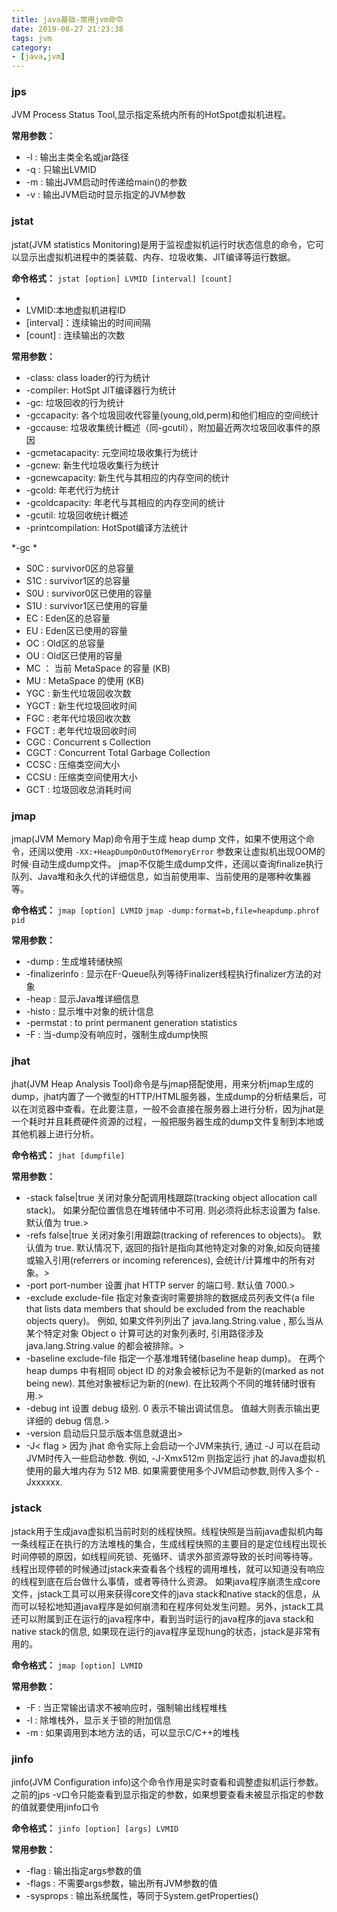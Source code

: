 ```yaml
---
title: java基础-常用jvm命令
date: 2019-08-27 21:23:38
tags: jvm
category: 
- [java,jvm]
---
```


### jps
JVM Process Status Tool,显示指定系统内所有的HotSpot虚拟机进程。

**常用参数：**
+ -l : 输出主类全名或jar路径
+ -q : 只输出LVMID
+ -m : 输出JVM启动时传递给main()的参数
+ -v : 输出JVM启动时显示指定的JVM参数

### jstat
jstat(JVM statistics Monitoring)是用于监视虚拟机运行时状态信息的命令，它可以显示出虚拟机进程中的类装载、内存、垃圾收集、JIT编译等运行数据。

**命令格式：**
`jstat [option] LVMID [interval] [count]`
+ [option]:操作参数
+ LVMID:本地虚拟机进程ID
+ [interval]：连续输出的时间间隔
+ [count] : 连续输出的次数

**常用参数：**
+ -class: class loader的行为统计
+ -compiler: HotSpt JIT编译器行为统计
+ -gc: 垃圾回收的行为统计
+ -gccapacity: 各个垃圾回收代容量(young,old,perm)和他们相应的空间统计
+ -gccause: 垃圾收集统计概述（同-gcutil），附加最近两次垃圾回收事件的原因
+ -gcmetacapacity: 元空间垃圾收集行为统计
+ -gcnew: 新生代垃圾收集行为统计
+ -gcnewcapacity: 新生代与其相应的内存空间的统计
+ -gcold: 年老代行为统计
+ -gcoldcapacity:  年老代与其相应的内存空间的统计
+ -gcutil: 垃圾回收统计概述
+ -printcompilation: HotSpot编译方法统计

*-gc *
+ S0C : survivor0区的总容量
+ S1C : survivor1区的总容量
+ S0U : survivor0区已使用的容量
+ S1U : survivor1区已使用的容量
+ EC : Eden区的总容量
+ EU : Eden区已使用的容量
+ OC : Old区的总容量
+ OU : Old区已使用的容量
+ MC ： 当前 MetaSpace 的容量 (KB)
+ MU : MetaSpace 的使用 (KB)
+ YGC : 新生代垃圾回收次数
+ YGCT : 新生代垃圾回收时间
+ FGC : 老年代垃圾回收次数
+ FGCT : 老年代垃圾回收时间
+ CGC :  Concurrent s Collection
+ CGCT : Concurrent Total Garbage Collection
+ CCSC : 压缩类空间大小
+ CCSU : 压缩类空间使用大小
+ GCT : 垃圾回收总消耗时间

### jmap
jmap(JVM Memory Map)命令用于生成 heap dump 文件，如果不使用这个命令，还阔以使用 `-XX:+HeapDumpOnOutOfMemoryError` 参数来让虚拟机出现OOM的时候·自动生成dump文件。 jmap不仅能生成dump文件，还阔以查询finalize执行队列、Java堆和永久代的详细信息，如当前使用率、当前使用的是哪种收集器等。

**命令格式：**
`jmap [option] LVMID`
`jmap -dump:format=b,file=heapdump.phrof pid`

**常用参数：**
+ -dump : 生成堆转储快照
+ -finalizerinfo : 显示在F-Queue队列等待Finalizer线程执行finalizer方法的对象
+ -heap : 显示Java堆详细信息
+ -histo : 显示堆中对象的统计信息
+ -permstat : to print permanent generation statistics
+ -F : 当-dump没有响应时，强制生成dump快照

### jhat
jhat(JVM Heap Analysis Tool)命令是与jmap搭配使用，用来分析jmap生成的dump，jhat内置了一个微型的HTTP/HTML服务器，生成dump的分析结果后，可以在浏览器中查看。在此要注意，一般不会直接在服务器上进行分析，因为jhat是一个耗时并且耗费硬件资源的过程，一般把服务器生成的dump文件复制到本地或其他机器上进行分析。

**命令格式：**
`jhat [dumpfile]`

**常用参数：**
+ -stack false|true 关闭对象分配调用栈跟踪(tracking object allocation call stack)。 如果分配位置信息在堆转储中不可用. 则必须将此标志设置为 false. 默认值为 true.>
+ -refs false|true 关闭对象引用跟踪(tracking of references to objects)。 默认值为 true. 默认情况下, 返回的指针是指向其他特定对象的对象,如反向链接或输入引用(referrers or incoming references), 会统计/计算堆中的所有对象。>
+ -port port-number 设置 jhat HTTP server 的端口号. 默认值 7000.>
+ -exclude exclude-file 指定对象查询时需要排除的数据成员列表文件(a file that lists data members that should be excluded from the reachable objects query)。 例如, 如果文件列列出了 java.lang.String.value , 那么当从某个特定对象 Object o 计算可达的对象列表时, 引用路径涉及 java.lang.String.value 的都会被排除。>
+ -baseline exclude-file 指定一个基准堆转储(baseline heap dump)。 在两个 heap dumps 中有相同 object ID 的对象会被标记为不是新的(marked as not being new). 其他对象被标记为新的(new). 在比较两个不同的堆转储时很有用.>
+ -debug int 设置 debug 级别. 0 表示不输出调试信息。 值越大则表示输出更详细的 debug 信息.>
+ -version 启动后只显示版本信息就退出>
+ -J< flag > 因为 jhat 命令实际上会启动一个JVM来执行, 通过 -J 可以在启动JVM时传入一些启动参数. 例如, -J-Xmx512m 则指定运行 jhat 的Java虚拟机使用的最大堆内存为 512 MB. 如果需要使用多个JVM启动参数,则传入多个 -Jxxxxxx.

### jstack
jstack用于生成java虚拟机当前时刻的线程快照。线程快照是当前java虚拟机内每一条线程正在执行的方法堆栈的集合，生成线程快照的主要目的是定位线程出现长时间停顿的原因，如线程间死锁、死循环、请求外部资源导致的长时间等待等。 线程出现停顿的时候通过jstack来查看各个线程的调用堆栈，就可以知道没有响应的线程到底在后台做什么事情，或者等待什么资源。 如果java程序崩溃生成core文件，jstack工具可以用来获得core文件的java stack和native stack的信息，从而可以轻松地知道java程序是如何崩溃和在程序何处发生问题。另外，jstack工具还可以附属到正在运行的java程序中，看到当时运行的java程序的java stack和native stack的信息, 如果现在运行的java程序呈现hung的状态，jstack是非常有用的。
 
**命令格式：**
`jmap [option] LVMID`

**常用参数：**
+ -F : 当正常输出请求不被响应时，强制输出线程堆栈
+ -l : 除堆栈外，显示关于锁的附加信息
+ -m : 如果调用到本地方法的话，可以显示C/C++的堆栈

### jinfo
jinfo(JVM Configuration info)这个命令作用是实时查看和调整虚拟机运行参数。 之前的jps -v口令只能查看到显示指定的参数，如果想要查看未被显示指定的参数的值就要使用jinfo口令

**命令格式：**
`jinfo [option] [args] LVMID`

**常用参数：**
+ -flag : 输出指定args参数的值
+ -flags : 不需要args参数，输出所有JVM参数的值
+ -sysprops : 输出系统属性，等同于System.getProperties()
